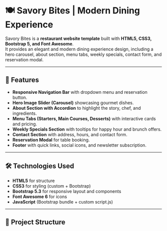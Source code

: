 # 🍽️ Savory Bites | Modern Dining Experience

Savory Bites is a **restaurant website template** built with **HTML5, CSS3, Bootstrap 5, and Font Awesome**.  
It provides an elegant and modern dining experience design, including a hero carousel, about section, menu tabs, weekly specials, contact form, and reservation modal.

---

## 🚀 Features

- **Responsive Navigation Bar** with dropdown menu and reservation button.  
- **Hero Image Slider (Carousel)** showcasing gourmet dishes.  
- **About Section with Accordion** to highlight the story, chef, and ingredients.  
- **Menu Tabs (Starters, Main Courses, Desserts)** with interactive cards and pricing.  
- **Weekly Specials Section** with tooltips for happy hour and brunch offers.  
- **Contact Section** with address, hours, and contact form.  
- **Reservation Modal** for table booking.  
- **Footer** with quick links, social icons, and newsletter subscription.  

---

## 🛠️ Technologies Used

- **HTML5** for structure  
- **CSS3** for styling (custom + Bootstrap)  
- **Bootstrap 5.3** for responsive layout and components  
- **Font Awesome 6** for icons  
- **JavaScript** (Bootstrap bundle + custom script.js)  

---

## 📂 Project Structure

